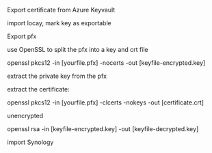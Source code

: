 
Export certificate from Azure Keyvault

import locay, mark key as exportable

Export pfx

use OpenSSL to split the pfx into a key and crt file

openssl pkcs12 -in [yourfile.pfx] -nocerts -out [keyfile-encrypted.key]

 extract the private key from the pfx 

extract the certificate:

openssl pkcs12 -in [yourfile.pfx] -clcerts -nokeys -out [certificate.crt]

unencrypted 

openssl rsa -in [keyfile-encrypted.key] -out [keyfile-decrypted.key]


import Synology 
